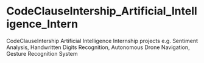 # CodeClauseIntership_Artificial_Intelligence_Intern
CodeClauseIntership Artificial Intelligence Internship projects e.g. 
Sentiment Analysis,
Handwritten Digits Recognition,
Autonomous Drone Navigation,
Gesture Recognition System
